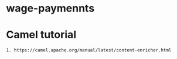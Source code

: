 # wage-paymennts

# Camel tutorial 
	1. https://camel.apache.org/manual/latest/content-enricher.html
	